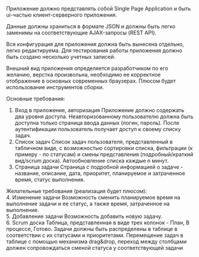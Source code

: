 Приложение должно представлять собой Single Page Application и быть ui-частью клиент-серверного приложения. </br>

Данные должны храниться в формате JSON и должны быть легко заменимы на соответствующие AJAX-запросы (REST API). </br>

Вся конфигурация для приложения должна быть вынесена отдельно, легко редактируема. Для тестирования работы приложения должно быть создано несколько учетных записей. </br>

Внешний вид приложения определяется разработчиком по его желанию, верстка произвольна, необходимо ее корректное отображение в основных современных браузерах. Плюсом будет использование инструментов сборки. </br>

Основные требования: </br>
1. Вход в приложение, авторизация Приложение должно содержать два уровня доступа. Неавторизованному пользователю должна быть доступна только страница ввода данных (логин, пароль). После аутентификации пользователь получает доступ к своему списку задач. </br>
2. Список задач Список задач пользователя, представленный в табличном виде, с возможностью сортировки списка, фильтрации (к примеру - по статусам) и смены представления (подробный/краткий вид/scrum доска). Автообновление списка каждые n минут. </br>
3. Страница задачи Страница с подробной информацией о задаче - название, описание, дата, приоритет, планируемое и затраченное время, статус выполнения. </br>

Желательные требования (реализация будет плюсом): </br>
4. Изменение задачи Возможность сменить планируемое время на выполнение задачи и ее статус, а также время, затраченное на выполнение. </br>
5. Добавление задачи Возможность добавить новую задачу. </br>
6. Scrum доска Таблица, представленная в виде трех колонок - План, В процессе, Готово. Задачи должны быть распределены в таблице в соответствии с их статусами и приоритетами. Перемещение задач в таблице с помощью механизма drag&drop, переход между столбцами должен сопровождаться сменой статуса у соответствующей задачи</br>
